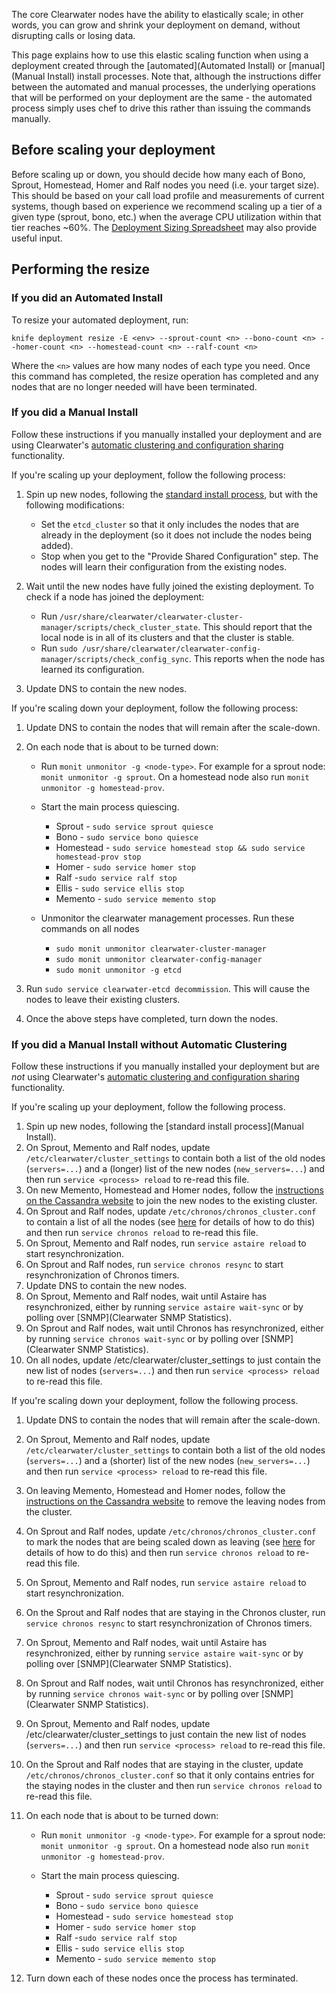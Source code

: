 The core Clearwater nodes have the ability to elastically scale; in other words, you can grow and shrink your deployment on demand, without disrupting calls or losing data.

This page explains how to use this elastic scaling function when using a deployment created through the [automated](Automated Install) or [manual](Manual Install) install processes.  Note that, although the instructions differ between the automated and manual processes, the underlying operations that will be performed on your deployment are the same - the automated process simply uses chef to drive this rather than issuing the commands manually.

## Before scaling your deployment

Before scaling up or down, you should decide how many each of Bono, Sprout, Homestead, Homer and Ralf nodes you need (i.e. your target size). This should be based on your call load profile and measurements of current systems, though based on experience we recommend scaling up a tier of a given type (sprout, bono, etc.) when the average CPU utilization within that tier reaches ~60%. The [Deployment Sizing Spreadsheet](http://www.projectclearwater.org/technical/clearwater-performance/) may also provide useful input.

## Performing the resize

### If you did an Automated Install

To resize your automated deployment, run:

    knife deployment resize -E <env> --sprout-count <n> --bono-count <n> --homer-count <n> --homestead-count <n> --ralf-count <n>

Where the `<n>` values are how many nodes of each type you need.  Once this command has completed, the resize operation has completed and any nodes that are no longer needed will have been terminated.

### If you did a Manual Install

Follow these instructions if you manually installed your deployment and are using Clearwater's [automatic clustering and configuration sharing](Automatic_Clustering_Config_Sharing) functionality.

If you're scaling up your deployment, follow the following process:

1.  Spin up new nodes, following the [standard install process](Manual_Install), but with the following modifications:

    * Set the `etcd_cluster` so that it only includes the nodes that are already in the deployment (so it does not include the nodes being added).
    * Stop when you get to the "Provide Shared Configuration" step. The nodes will learn their configuration from the existing nodes.

2.  Wait until the new nodes have fully joined the existing deployment. To check if a node has joined the deployment:

    * Run `/usr/share/clearwater/clearwater-cluster-manager/scripts/check_cluster_state`. This should report that the local node is in all of its clusters and that the cluster is stable.
    * Run `sudo /usr/share/clearwater/clearwater-config-manager/scripts/check_config_sync`. This reports when the node has learned its configuration.

3.  Update DNS to contain the new nodes.

If you're scaling down your deployment, follow the following process:

1.  Update DNS to contain the nodes that will remain after the scale-down.
2.  On each node that is about to be turned down:

    * Run `monit unmonitor -g <node-type>`. For example for a sprout node: `monit unmonitor -g sprout`. On a homestead node also run `monit unmonitor -g homestead-prov`.
    * Start the main process quiescing.

        *   Sprout - `sudo service sprout quiesce`
        *   Bono - `sudo service bono quiesce`
        *   Homestead - `sudo service homestead stop && sudo service homestead-prov stop`
        *   Homer - `sudo service homer stop`
        *   Ralf -`sudo service ralf stop`
        *   Ellis - `sudo service ellis stop`
        *   Memento - `sudo service memento stop`
    * Unmonitor the clearwater management processes. Run these commands on all nodes

        *   `sudo monit unmonitor clearwater-cluster-manager`
        *   `sudo monit unmonitor clearwater-config-manager`
        *   `sudo monit unmonitor -g etcd`

3.  Run `sudo service clearwater-etcd decommission`. This will cause the nodes to leave their existing clusters.
4.  Once the above steps have completed, turn down the nodes.

### If you did a Manual Install without Automatic Clustering

Follow these instructions if you manually installed your deployment but are *not* using Clearwater's [automatic clustering and configuration sharing](Automatic_Clustering_Config_Sharing) functionality.

If you're scaling up your deployment, follow the following process.

1.  Spin up new nodes, following the [standard install process](Manual Install).
2.  On Sprout, Memento and Ralf nodes, update `/etc/clearwater/cluster_settings` to contain both a list of the old nodes (`servers=...`) and a (longer) list of the new nodes (`new_servers=...`) and then run `service <process> reload` to re-read this file.
3.  On new Memento, Homestead and Homer nodes, follow the [instructions on the Cassandra website](http://www.datastax.com/documentation/cassandra/1.2/cassandra/operations/ops_add_node_to_cluster_t.html) to join the new nodes to the existing cluster.
4.  On Sprout and Ralf nodes, update `/etc/chronos/chronos_cluster.conf` to contain a list of all the nodes (see [here](https://github.com/Metaswitch/chronos/blob/dev/doc/clustering.md) for details of how to do this) and then run `service chronos reload` to re-read this file.
5.  On Sprout, Memento and Ralf nodes, run `service astaire reload` to start resynchronization.
6.  On Sprout and Ralf nodes, run `service chronos resync` to start resynchronization of Chronos timers.
7.  Update DNS to contain the new nodes.
8.  On Sprout, Memento and Ralf nodes, wait until Astaire has resynchronized, either by running `service astaire wait-sync` or by polling over [SNMP](Clearwater SNMP Statistics).
9.  On Sprout and Ralf nodes, wait until Chronos has resynchronized, either by running `service chronos wait-sync` or by polling over [SNMP](Clearwater SNMP Statistics).
10.  On all nodes, update /etc/clearwater/cluster_settings to just contain the new list of nodes (`servers=...`) and then run `service <process> reload` to re-read this file.

If you're scaling down your deployment, follow the following process.

1.  Update DNS to contain the nodes that will remain after the scale-down.
2.  On Sprout, Memento and Ralf nodes, update `/etc/clearwater/cluster_settings` to contain both a list of the old nodes (`servers=...`) and a (shorter) list of the new nodes (`new_servers=...`) and then run `service <process> reload` to re-read this file.
3.  On leaving Memento, Homestead and Homer nodes, follow the [instructions on the Cassandra website](http://www.datastax.com/documentation/cassandra/1.2/cassandra/operations/ops_remove_node_t.html) to remove the leaving nodes from the cluster.
4.  On Sprout and Ralf nodes, update `/etc/chronos/chronos_cluster.conf` to mark the nodes that are being scaled down as leaving (see [here](https://github.com/Metaswitch/chronos/blob/dev/doc/clustering.md) for details of how to do this) and then run `service chronos reload` to re-read this file.
5.  On Sprout, Memento and Ralf nodes, run `service astaire reload` to start resynchronization.
6.  On the Sprout and Ralf nodes that are staying in the Chronos cluster, run `service chronos resync` to start resynchronization of Chronos timers.
7.  On Sprout, Memento and Ralf nodes, wait until Astaire has resynchronized, either by running `service astaire wait-sync` or by polling over [SNMP](Clearwater SNMP Statistics).
8.  On Sprout and Ralf nodes, wait until Chronos has resynchronized, either by running `service chronos wait-sync` or by polling over [SNMP](Clearwater SNMP Statistics).
9.  On Sprout, Memento and Ralf nodes, update /etc/clearwater/cluster_settings to just contain the new list of nodes (`servers=...`) and then run `service <process> reload` to re-read this file.
10.  On the Sprout and Ralf nodes that are staying in the cluster, update `/etc/chronos/chronos_cluster.conf` so that it only contains entries for the staying nodes in the cluster and then run `service chronos reload` to re-read this file.
11. On each node that is about to be turned down:

    * Run `monit unmonitor -g <node-type>`. For example for a sprout node: `monit unmonitor -g sprout`. On a homestead node also run `monit unmonitor -g homestead-prov`.
    * Start the main process quiescing.

        *   Sprout - `sudo service sprout quiesce`
        *   Bono - `sudo service bono quiesce`
        *   Homestead - `sudo service homestead stop`
        *   Homer - `sudo service homer stop`
        *   Ralf -`sudo service ralf stop`
        *   Ellis - `sudo service ellis stop`
        *   Memento - `sudo service memento stop`

12.  Turn down each of these nodes once the process has terminated.
